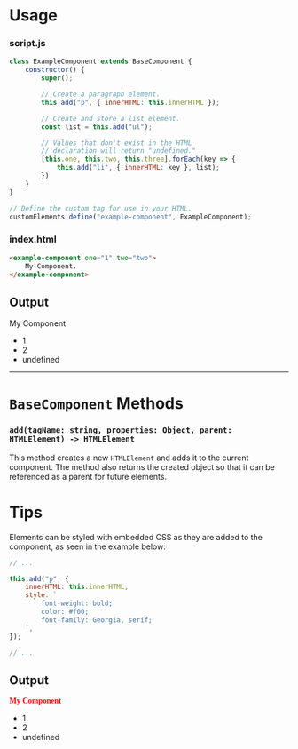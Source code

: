 # Usage

### script.js
```JavaScript
class ExampleComponent extends BaseComponent {
    constructor() {
        super();

        // Create a paragraph element.
        this.add("p", { innerHTML: this.innerHTML });

        // Create and store a list element.
        const list = this.add("ul");

        // Values that don't exist in the HTML
        // declaration will return "undefined."
        [this.one, this.two, this.three].forEach(key => {
            this.add("li", { innerHTML: key }, list);
        })
    }
}

// Define the custom tag for use in your HTML.
customElements.define("example-component", ExampleComponent);
```

### index.html
```HTML
<example-component one="1" two="two">
    My Component.
</example-component>
```

## Output

My Component
* 1
* 2
* undefined
---

# `BaseComponent` Methods
### `add(tagName: string, properties: Object, parent: HTMLElement) -> HTMLElement`

This method creates a new `HTMLElement` and adds it to the current component. The method also returns the created object so that it can be referenced as a parent for future elements.

# Tips
Elements can be styled with embedded CSS as they are added to the component, as seen in the example below:

```JavaScript
// ...

this.add("p", {
    innerHTML: this.innerHTML,
    style: `
        font-weight: bold;
        color: #f00;
        font-family: Georgia, serif;
    `,
});

// ...
```

## Output

<p style="font-weight: bold;color: #f00; font-family: Georgia, serif;">
My Component
</p>

* 1
* 2
* undefined
